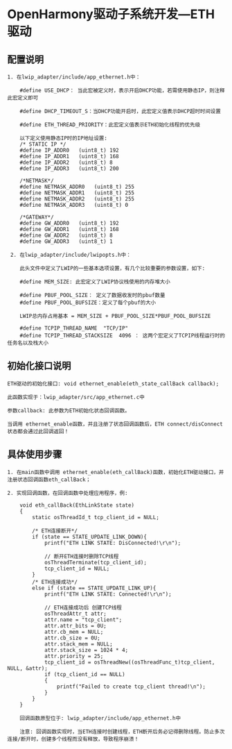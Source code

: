 # OpenHarmony驱动子系统开发—ETH驱动

## 配置说明

    1. 在lwip_adapter/include/app_ethernet.h中：

        #define USE_DHCP： 当此宏被定义时，表示开启DHCP功能，若需使用静态IP，则注释此宏定义即可   

        #define DHCP_TIMEOUT_S：当DHCP功能开启时，此宏定义值表示DHCP超时时间设置

        #define ETH_THREAD_PRIORITY：此宏定义值表示ETH初始化线程的优先级

        以下定义使用静态IP时的IP地址设置:
        /* STATIC IP */
        #define IP_ADDR0   (uint8_t) 192
        #define IP_ADDR1   (uint8_t) 168
        #define IP_ADDR2   (uint8_t) 8
        #define IP_ADDR3   (uint8_t) 200
        
        /*NETMASK*/
        #define NETMASK_ADDR0   (uint8_t) 255
        #define NETMASK_ADDR1   (uint8_t) 255
        #define NETMASK_ADDR2   (uint8_t) 255
        #define NETMASK_ADDR3   (uint8_t) 0

        /*GATEWAY*/
        #define GW_ADDR0   (uint8_t) 192
        #define GW_ADDR1   (uint8_t) 168
        #define GW_ADDR2   (uint8_t) 8
        #define GW_ADDR3   (uint8_t) 1   

     2. 在lwip_adapter/include/lwipopts.h中：  

        此头文件中定义了LWIP的一些基本选项设置，有几个比较重要的参数设置，如下:

        #define MEM_SIZE: 此宏定义了LWIP协议栈使用的内存堆大小

        #define PBUF_POOL_SIZE： 定义了数据收发时的pbuf数量
        #define PBUF_POOL_BUFSIZE：定义了每个pbuf的大小

        LWIP总内存占用基本 = MEM_SIZE + PBUF_POOL_SIZE*PBUF_POOL_BUFSIZE

        #define TCPIP_THREAD_NAME  "TCP/IP"
        #define TCPIP_THREAD_STACKSIZE  4096 ： 这两个宏定义了TCPIP线程运行时的任务名以及栈大小

## 初始化接口说明

    ETH驱动的初始化接口: void ethernet_enable(eth_state_callBack callback);

    此函数实现于：lwip_adapter/src/app_ethernet.c中

    参数callback: 此参数为ETH初始化状态回调函数。

    当调用 ethernet_enable函数，并且注册了状态回调函数后，ETH connect/disConnect状态都会通过此回调返回！

     
## 具体使用步骤

    1. 在main函数中调用 ethernet_enable(eth_callBack)函数，初始化ETH驱动接口，并注册状态回调函数eth_callBack；

    2. 实现回调函数，在回调函数中处理应用程序，例:

        void eth_callBack(EthLinkState state)
        {
            static osThreadId_t tcp_client_id = NULL;

            /* ETH连接断开*/
            if (state == STATE_UPDATE_LINK_DOWN){
                printf("ETH LINK STATE: DisConnected!\r\n");

                // 断开ETH连接时删除TCP线程
                osThreadTerminate(tcp_client_id);
                tcp_client_id = NULL;
            }
            /* ETH连接成功*/
            else if (state == STATE_UPDATE_LINK_UP){ 
                printf("ETH LINK STATE: Connected!\r\n");

                // ETH连接成功后 创建TCP线程
                osThreadAttr_t attr;
                attr.name = "tcp_client";
                attr.attr_bits = 0U;
                attr.cb_mem = NULL;
                attr.cb_size = 0U;
                attr.stack_mem = NULL;
                attr.stack_size = 1024 * 4;
                attr.priority = 25;
                tcp_client_id = osThreadNew((osThreadFunc_t)tcp_client, NULL, &attr);
                if (tcp_client_id == NULL)
                {
                    printf("Failed to create tcp_client thread!\n");
                }
            }      
        }

        回调函数原型位于: lwip_adapter/include/app_ethernet.h中

        注意: 回调函数实现时，当ETH连接时创建线程，ETH断开后务必记得删除线程。防止多次连接/断开时，创建多个线程而没有释放，导致程序崩溃！

        

